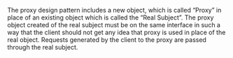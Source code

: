 The proxy design pattern includes a new object, which is called “Proxy” in place of an existing object which is called the “Real Subject”. The proxy object created of the real subject must be on the same interface in such a way that the client should not get any idea that proxy is used in place of the real object. Requests generated by the client to the proxy are passed through the real subject.